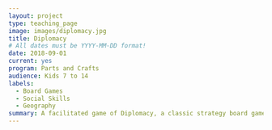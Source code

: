 ```yaml
---
layout: project
type: teaching_page
image: images/diplomacy.jpg
title: Diplomacy
# All dates must be YYYY-MM-DD format!
date: 2018-09-01
current: yes
program: Parts and Crafts
audience: Kids 7 to 14
labels:
  - Board Games
  - Social Skills
  - Geography
summary: A facilitated game of Diplomacy, a classic strategy board game with a focus on negotiation, relationship-building, and treachery.
---
```

